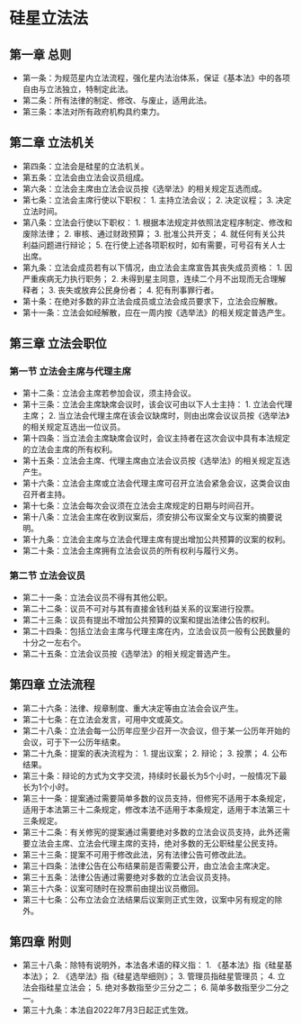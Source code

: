 # 硅星立法法
## 第一章 总则
* 第一条：为规范星内立法流程，强化星内法治体系，保证《基本法》中的各项自由与立法独立，特制定此法。
* 第二条：所有法律的制定、修改、与废止，适用此法。
* 第三条：本法对所有政府机构具约束力。
## 第二章 立法机关
* 第四条：立法会是硅星的立法机关。
* 第五条：立法会由立法会议员组成。
* 第六条：立法会主席由立法会议员按《选举法》的相关规定互选而成。
* 第七条：立法会主席行使以下职权：
		1. 主持立法会议；
		2. 决定议程；
		3. 决定立法时间。
* 第八条：立法会行使以下职权：
		1. 根据本法规定并依照法定程序制定、修改和废除法律；
		2. 审核、通过财政预算；
		3. 批准公共开支；
		4. 就任何有关公共利益问题进行辩论；
		5. 在行使上述各项职权时，如有需要，可号召有关人士出席。
* 第九条：立法会成员若有以下情况，由立法会主席宣告其丧失成员资格：
		1. 因严重疾病无力执行职务；
		2. 未得到星主同意，连续二个月不出现而无合理解释者；
		3. 丧失或放弃公民身份者；
		4. 犯有刑事罪行者。
* 第十条：在绝对多数的非立法会成员或立法会成员要求下，立法会应解散。
* 第十一条：立法会如经解散，应在一周内按《选举法》的相关规定普选产生。
## 第三章 立法会职位
### 第一节 立法会主席与代理主席
* 第十二条：立法会主席若参加会议，须主持会议。
* 第十三条：立法会主席缺席会议时，该会议可由以下人士主持：
		1. 立法会代理主席；
		2. 当立法会代理主席在该会议缺席时，则由出席会议议员按《选举法》的相关规定互选出一位议员。
* 第十四条：当立法会主席缺席会议时，会议主持者在这次会议中具有本法规定的立法会主席的所有权利。
* 第十五条：立法会主席、代理主席由立法会议员按《选举法》的相关规定互选产生。
* 第十六条：立法会主席或立法会代理主席可召开立法会紧急会议，这类会议由召开者主持。
* 第十七条：立法会每次会议须在立法会主席规定的日期与时间召开。
* 第十八条：立法会主席在收到议案后，须安排公布议案全文与议案的摘要说明。
* 第十九条：立法会主席与立法会代理主席有提出增加公共预算的议案的权利。
* 第二十条：立法会主席拥有立法会议员的所有权利与履行义务。
### 第二节 立法会议员
* 第二十一条：立法会议员不得有其他公职。
* 第二十二条：议员不可对与其有直接金钱利益关系的议案进行投票。
* 第二十三条：议员有提出不增加公共预算的议案和提出法律公告的权利。
* 第二十四条：包括立法会主席与代理主席在内，立法会议员一般有公民数量的十分之一左右个。
* 第二十五条：立法会议员按《选举法》的相关规定普选产生。
## 第四章 立法流程
* 第二十六条：法律、规章制度、重大决定等由立法会会议产生。
* 第二十七条：在立法会发言，可用中文或英文。
* 第二十八条：立法会每一公历年应至少召开一次会议，但于某一公历年开始的会议，可于下一公历年结束。
* 第二十九条：提案的表决流程为：
		1. 提出议案；
		2. 辩论；
		3. 投票；
		4. 公布结果。
* 第三十条：辩论的方式为文字交流，持续时长最长为5个小时，一般情况下最长为1个小时。
* 第三十一条：提案通过需要简单多数的议员支持，但修宪不适用于本条规定，适用于本法第三十二条规定，修改本法不适用于本条规定，适用于本法第三十三条规定。
* 第三十二条：有关修宪的提案通过需要绝对多数的立法会议员支持，此外还需要立法会主席、立法会代理主席的支持，绝对多数的无公职硅星公民支持。
* 第三十三条：提案不可用于修改此法，另有法律公告可修改此法。
* 第三十四条：法律公告在公布结果前是否需要公开，由立法会主席决定。
* 第三十五条：法律公告通过需要绝对多数的立法会议员支持。
* 第三十六条：议案可随时在投票前由提出议员撤回。
* 第三十七条：公布立法会立法结果后议案则正式生效，议案中另有规定的除外。
## 第四章 附则
* 第三十八条：除特有说明外，本法各术语的释义指：
		1. 《基本法》指《硅星基本法》；
		2. 《选举法》指《硅星选举细则》；
		3. 管理员指硅星管理员；
		4. 立法会指硅星立法会；
		5. 绝对多数指至少三分之二；
		6. 简单多数指至少二分之一。
* 第三十九条：本法自2022年7月3日起正式生效。
